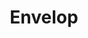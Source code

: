 ---
blog: https://the-guild.dev/blog
codehost: https://github.com/https://github.com/the-guild-org
linkedin: https://linkedin.com/company/the-guild-software
logohandle: envelopdev
sort: envelop
title: Envelop
twitter: https://x.com/TheGuildDev
website: https://www.envelop.dev/
---